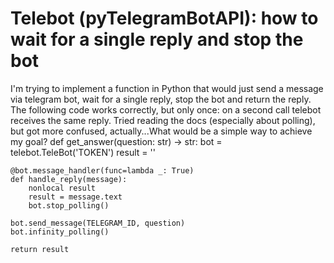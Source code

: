 
# Telebot (pyTelegramBotAPI): how to wait for a single reply and stop the bot

I'm trying to implement a function in Python that would just send a message via telegram bot, wait for a single reply, stop the bot and return the reply.
The following code works correctly, but only once: on a second call telebot receives the same reply. Tried reading the docs (especially about polling), but got more confused, actually...What would be a simple way to achieve my goal?
def get_answer(question: str) -> str:
    bot = telebot.TeleBot('TOKEN')
    result = ''

    @bot.message_handler(func=lambda _: True)
    def handle_reply(message):
        nonlocal result
        result = message.text
        bot.stop_polling()

    bot.send_message(TELEGRAM_ID, question)
    bot.infinity_polling()

    return result


        